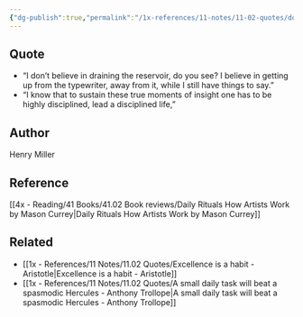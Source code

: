 ```yaml
---
{"dg-publish":true,"permalink":"/1x-references/11-notes/11-02-quotes/dont-drain-the-reservoir-henry-miller/","title":"structure note","dgShowBacklinks":false}
---
```



## Quote
- “I don’t believe in draining the reservoir, do you see? I believe in getting up from the typewriter, away from it, while I still have things to say.”  
- “I know that to sustain these true moments of insight one has to be highly disciplined, lead a disciplined life,” 

## Author
Henry Miller

## Reference
[[4x - Reading/41 Books/41.02 Book reviews/Daily Rituals How Artists Work by Mason Currey\|Daily Rituals How Artists Work by Mason Currey]]

## Related
- [[1x - References/11 Notes/11.02 Quotes/Excellence is a habit - Aristotle\|Excellence is a habit - Aristotle]]
- [[1x - References/11 Notes/11.02 Quotes/A small daily task will beat a spasmodic Hercules - Anthony Trollope\|A small daily task will beat a spasmodic Hercules - Anthony Trollope]]